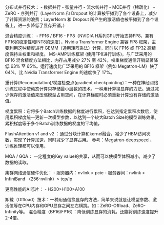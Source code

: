 




分布式并行技术：
	- 数据并行
	- 张量并行
	- 流水线并行
	- MOE并行（稀疏化）
	- ZeRO
	- 序列并行（LayerNorm 和 Dropout 的计算被平摊到了各个设备上，减少了计算资源的浪费；LayerNorm 和 Dropout 所产生的激活值也被平摊到了各个设备上，进一步降低了显存开销。）

混合精度训练：
	- FP16 / BF16
	- FP8（NVIDIA H系列GPU开始支持FP8，兼有FP16的稳定性和INT8的速度），Nvidia Transformer Engine 兼容 FP8 框架，主要利用这种精度进行 GEMM（通用矩阵乘法）计算，同时以 FP16 或 FP32 高精度保持主权重和梯度。  MS-AMP训练框架 (使用FP8进行训练)，与广泛采用的 BF16 混合精度方法相比，内存占用减少 27% 至 42%，权重梯度通信开销显著降低 63% 至 65%。运行速度比广泛采用的 BF16 框架（例如 Megatron-LM）快了 64%，比 Nvidia Transformer Engine 的速度快了 17%。


重计算(Recomputation)/梯度检查点(gradient checkpointing)：一种在神经网络训练过程中使动态计算只存储最小层数的技术。一种用计算换显存的方法。通过减少保存的激活值来压缩模型占用空间，在计算梯度时必须重新计算没有存储的激活值。

梯度累积：它将多个Batch训练数据的梯度进行累积，在达到指定累积次数后，使用累积梯度统一更新一次模型参数，以达到一个较大Batch Size的模型训练效果。累积梯度等于多个Batch训练数据的梯度的平均值。

FlashAttention v1 and v2 ：通过分块计算和kernel融合，减少了HBM访问次数，实现了计算加速，同时减少了显存占用。  参考：Megatron-deepspeed ， 训练推理都可以使用。

MQA / GQA： 一定程度的Key value的共享，从而可以使模型体积减小，减少了数据的读取。


集群网络通信硬件优化：
	- 服务器内：nvlink > pcie 
	- 服务器间：nvlink > InfiniBand （256-nvlink）> tcp/ip

更高性能的AI芯片：
	- H200>H100>A100





卸载（Offload）技术：一种用通信换显存的方法，简单来说就是让模型参数、激活值等在CPU内存和GPU显存之间左右横跳。如：ZeRO-Offload、ZeRO-Infinity等。
混合精度（BF16/FP16）：降低训练显存的消耗，还能将训练速度提升2-4倍。

